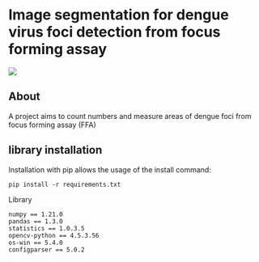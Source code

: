 # Image segmentation for dengue virus foci detection from focus forming assay
<img src="https://github.com/si-meddif/dengue_foci/raw/master/workflow.png" style="max-width: 60%;" align="center" />

## About
A project aims to count numbers and measure areas of dengue foci from focus forming assay (FFA)
## library installation
Installation with pip allows the usage of the install command:

    pip install -r requirements.txt

Library
    
    numpy == 1.21.0
    pandas == 1.3.0
    statistics == 1.0.3.5
    opencv-python == 4.5.3.56
    os-win == 5.4.0
    configparser == 5.0.2
    
